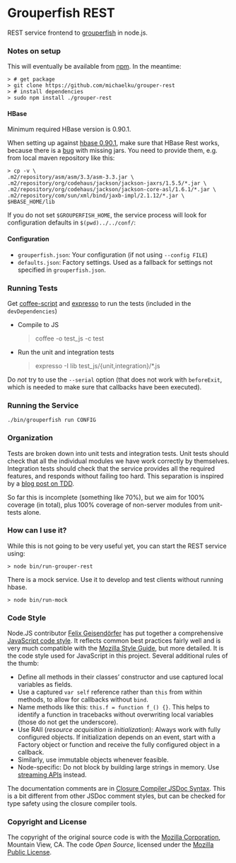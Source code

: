 # Grouperfish REST

REST service frontend to [grouperfish](http://github.com/michaelku/grouperfish) in node.js.


### Notes on setup
This will eventually be available from [npm](https://github.com/isaacs/npm). In the meantime:

    > # get package
    > git clone https://github.com/michaelku/grouper-rest
    > # install dependencies
    > sudo npm install ./grouper-rest


#### HBase
Minimum required HBase version is 0.90.1.

When setting up against [hbase 0.90.1][CDH3 b4], make sure that HBase Rest works, because there is a [bug][DISTRO-106] with missing jars.
You need to provide them, e.g. from local maven repository like this:

    > cp -v \
    .m2/repository/asm/asm/3.3/asm-3.3.jar \
    .m2/repository/org/codehaus/jackson/jackson-jaxrs/1.5.5/*.jar \
    .m2/repository/org/codehaus/jackson/jackson-core-asl/1.6.1/*.jar \
    .m2/repository/com/sun/xml/bind/jaxb-impl/2.1.12/*.jar \
    $HBASE_HOME/lib

If you do not set `$GROUPERFISH_HOME`, the service process will look for 
configuration defaults in `$(pwd)../../conf/`:


#### Configuration

* `grouperfish.json`: Your configuration (if not using `--config FILE`)
* `defaults.json`: Factory settings. Used as a fallback for settings not specified in `grouperfish.json`.

[CDH3 b4]: http://archive.cloudera.com/cdh/3/hbase-0.90.1-CDH3B4/
[DISTRO-106]: https://issues.cloudera.org/browse/DISTRO-106
[quip]:https://github.com/caolan/quip


### Running Tests

Get [coffee-script][0] and [expresso][1] to run the tests (included in the
`devDependencies`)

* Compile to JS
    > coffee -o test_js -c test

* Run the unit and integration tests
    > expresso -I lib test_js/{unit,integration}/*.js

Do *not* try to use the `--serial` option (that does not work with `beforeExit`, which is needed to make sure that callbacks have been executed).

[0]: http://jashkenas.github.com/coffee-script/
[1]: https://github.com/visionmedia/expresso


### Running the Service

    ./bin/grouperfish run CONFIG


### Organization

Tests are broken down into unit tests and integration tests.
Unit tests should check that all the individual modules we have work correctly by themselves.
Integration tests should check that the service provides all the required features, and responds without failing too hard.
This separation is inspired by a [blog post on TDD][2].

So far this is incomplete (something like 70%), but we aim for 100% coverage (in total), plus 100% coverage of non-server modules from unit-tests alone.

[2]: [http://www.debuggable.com/posts/test-driven-development-at-transloadit:4cc892a7-b9fc-4d65-bb0c-1b27cbdd56cb]


### How can I use it?
While this is not going to be very useful yet, you can start the REST service using:

    > node bin/run-grouper-rest

There is a mock service. Use it to develop and test clients without running hbase.

    > node bin/run-mock


### Code Style

Node.JS contributor [Felix Geisendörfer](http://twitter.com/felixge) has put together a comprehensive [JavaScript code style](http://nodeguide.com/style.html). It reflects common best practices fairly well and is very much compatible with the [Mozilla Style Guide](https://developer.mozilla.org/en/Mozilla_Coding_Style_Guide), but more detailed. It is the code style used for JavaScript in this project. Several additional rules of the thumb:

* Define all methods in their classes’ constructor and use captured local variables as fields.
* Use a captured `var self` reference rather than `this` from within methods, to allow for callbacks without `bind`.
* Name methods like this: `this.f = function f_() {}`. This helps to identify a function in tracebacks without overwriting local variables (those do not get the underscore).
* Use RAII (*resource acquisition is initialization*): Always work with fully configured objects. If initialization depends on an event, start with a Factory object or function and receive the fully configured object in a callback.
* Similarly, use immutable objects whenever feasible.
* Node-specific: Do not block by building large strings in memory. Use [streaming APIs](https://github.com/michaelku/json-builder) instead.

The documentation comments are in [Closure Compiler JSDoc Syntax](http://code.google.com/closure/compiler/docs/js-for-compiler.html#types). This is a bit different from other JSDoc comment styles, but can be checked for type safety using the closure compiler tools. 


### Copyright and License

The copyright of the original source code is with the [Mozilla Corporation](http://www.mozilla.com/), Mountain View, CA. The code *Open Source*, licensed under the [Mozilla Public License](http://www.mozilla.org/MPL/).
